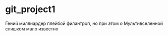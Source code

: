 # git_project1
Гений миллиардер плейбой филантроп, но при этом о Мультивселенной слишком мало известно
